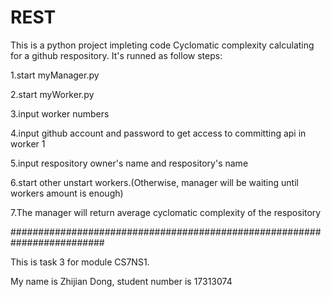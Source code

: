 # REST
This is a python project impleting code Cyclomatic complexity calculating for a github respository. It's runned as follow steps:


  1.start myManager.py

  2.start myWorker.py
  
  3.input worker numbers
  
  4.input github account and password to get access to committing api in worker 1
  
  5.input respository owner's name and respository's name
  
  6.start other unstart workers.(Otherwise, manager will be waiting until workers amount is enough)
  
  7.The manager will return average cyclomatic complexity of the respository


#########################################################################

This is task 3 for module CS7NS1.


My name is Zhijian Dong, student number is 17313074
